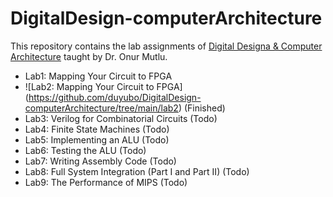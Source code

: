# DigitalDesign-computerArchitecture

This repository contains the lab assignments of [Digital Designa & Computer Architecture](https://safari.ethz.ch/digitaltechnik/spring2020/doku.php?id=schedule) taught by Dr. Onur Mutlu.  

* Lab1: Mapping Your Circuit to FPGA
* ![Lab2: Mapping Your Circuit to FPGA] (https://github.com/duyubo/DigitalDesign-computerArchitecture/tree/main/lab2) (Finished)
* Lab3: Verilog for Combinatorial Circuits (Todo)
* Lab4: Finite State Machines (Todo)
* Lab5: Implementing an ALU (Todo)
* Lab6: Testing the ALU (Todo)
* Lab7: Writing Assembly Code (Todo)
* Lab8: Full System Integration (Part I and Part II) (Todo)
* Lab9: The Performance of MIPS (Todo)

